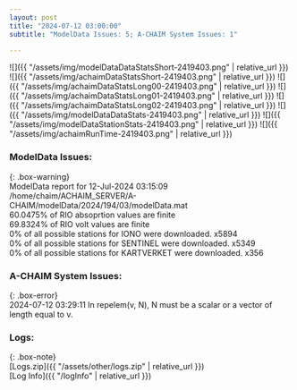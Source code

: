 ```yaml
---
layout: post
title: "2024-07-12 03:00:00"
subtitle: "ModelData Issues: 5; A-CHAIM System Issues: 1"

---
```


![]({{ "/assets/img/modelDataDataStatsShort-2419403.png" | relative_url }})
![]({{ "/assets/img/achaimDataStatsShort-2419403.png" | relative_url }})
![]({{ "/assets/img/achaimDataStatsLong00-2419403.png" | relative_url }})
![]({{ "/assets/img/achaimDataStatsLong01-2419403.png" | relative_url }})
![]({{ "/assets/img/achaimDataStatsLong02-2419403.png" | relative_url }})
![]({{ "/assets/img/modelDataDataStats-2419403.png" | relative_url }})
![]({{ "/assets/img/modelDataStationStats-2419403.png" | relative_url }})
![]({{ "/assets/img/achaimRunTime-2419403.png" | relative_url }})


### ModelData Issues:  
  
{: .box-warning}  
 ModelData report for 12-Jul-2024 03:15:09   
 /home/chaim/ACHAIM_SERVER/A-CHAIM/modelData/2024/194/03/modelData.mat   
 60.0475% of RIO absoprtion values are finite   
 69.8324% of RIO volt values are finite   
 0% of all possible stations for IONO were downloaded. x5894   
 0% of all possible stations for SENTINEL were downloaded. x5349   
 0% of all possible stations for KARTVERKET were downloaded. x356   
  
### A-CHAIM System Issues:  
  
{: .box-error}  
2024-07-12 03:29:11 In repelem(v, N), N must be a scalar or a vector of length equal to v.  

### Logs:  
  
{: .box-note}  
[Logs.zip]({{ "/assets/other/logs.zip" | relative_url }})  
[Log Info]({{ "/logInfo" | relative_url }})  
